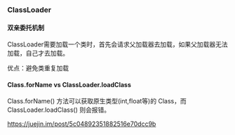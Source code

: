 ### ClassLoader

#### 双亲委托机制

ClassLoader需要加载一个类时，首先会请求父加载器去加载，如果父加载器无法加载，自己才去加载。

优点：避免类重复加载

#### Class.forName vs ClassLoader.loadClass

Class.forName() 方法可以获取原生类型(int,float等)的 Class，而 ClassLoader.loadClass() 则会报错。

https://juejin.im/post/5c04892351882516e70dcc9b